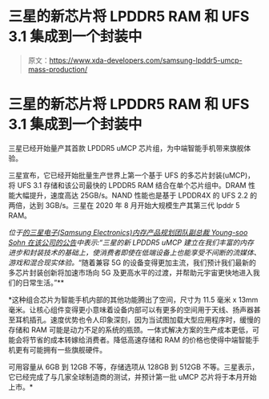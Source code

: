 # 三星的新芯片将 LPDDR5 RAM 和 UFS 3.1 集成到一个封装中

> 原文：<https://www.xda-developers.com/samsung-lpddr5-umcp-mass-production/>

# 三星的新芯片将 LPDDR5 RAM 和 UFS 3.1 集成到一个封装中

三星已经开始量产其首款 LPDDR5 uMCP 芯片组，为中端智能手机带来旗舰体验。

三星宣布，它已经开始批量生产世界上第一个基于 UFS 的多芯片封装(uMCP)，将 UFS 3.1 存储和该公司最快的 LPDDR5 RAM 结合在单个芯片组中。DRAM 性能大幅提升，速度高达 25GB/s。NAND 性能也是基于 LPDDR4X 的 UFS 2.2 的两倍，达到 3GB/s。三星在 2020 年 8 月开始大规模生产其第三代 lpddr 5 RAM。

*位于[的三星电子(Samsung Electronics)内存产品规划团队副总裁 Young-soo Sohn 在该公司的公告](https://news.samsung.com/global/samsung-brings-flagship-features-to-broader-smartphone-market-with-lpddr5-multichip-package)中表示:“三星的新 LPDDR5 uMCP 建立在我们丰富的内存进步和封装技术的基础上，使消费者即使在低端设备上也能享受不间断的流媒体、游戏和混合现实体验。*“随着兼容 5G 的设备变得更加主流，我们预计我们最新的多芯片封装创新将加速市场向 5G 及更高水平的过渡，并帮助元宇宙更快地进入我们的日常生活。”**

 *这种组合芯片为智能手机内部的其他功能腾出了空间，尺寸为 11.5 毫米 x 13mm 毫米。让核心组件变得更小意味着设备内部可以有更多的空间用于天线、扬声器甚至耳机插孔。速度优势也令人印象深刻，因为当试图加载大型应用程序时，缓慢的存储和 RAM 可能是动力不足的系统的瓶颈。一体式解决方案的生产成本更低，可能会将节省的成本转嫁给消费者。降低高速存储和 RAM 的价格也使得中端智能手机更有可能拥有一些旗舰硬件。

可用容量从 6GB 到 12GB 不等，存储选项从 128GB 到 512GB 不等。三星表示，它已经完成了与几家全球制造商的测试，并预计第一批 uMCP 芯片将于本月开始上市。*